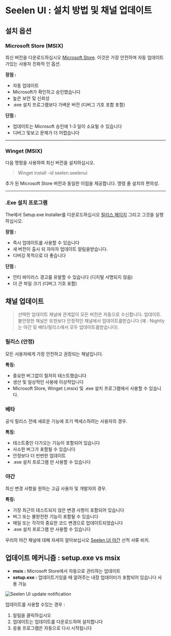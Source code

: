 # Seelen UI : 설치 방법 및 채널 업데이트

## 설치 옵션

### Microsoft Store (MSIX)

최신 버전을 다운로드하십시오 [Microsoft Store](https://www.microsoft.com/store).
이것은 가장 안전하며 자동 업데이트가있는 사용자 친화적 인 옵션.

**장점 :**

- 자동 업데이트
- Microsoft가 확인하고 승인했습니다
- 높은 보안 및 신뢰성
- .exe 설치 프로그램보다 가벼운 버전 (디버그 기호 포함 포함)

**단점 :**

- 업데이트는 Microsoft 승인에 1-3 일이 소요될 수 있습니다
- 디버그 및보고 문제가 더 어렵습니다

---

### Winget (MSIX)

다음 명령을 사용하여 최신 버전을 설치하십시오.

> Winget install -id seelen.seelenui

추가 된 Microsoft Store 버전과 동일한 이점을 제공합니다. 명령 줄 설치의 편의성.

---

### .Exe 설치 프로그램

The에서 Setup.exe Installer를 다운로드하십시오
[릴리스 페이지](https://github.com/eythaann/Seelen-UI/releases) 그리고 그것을
실행하십시오.

**장점 :**

- 즉시 업데이트를 사용할 수 있습니다
- 새 버전이 출시 되 자마자 업데이트 알림을받습니다.
- 디버깅 목적으로 더 좋습니다

**단점 :**

- 안티 바이러스 경고를 유발할 수 있습니다 (디지털 서명되지 않음)
- 더 큰 파일 크기 (디버그 기호 포함)

## 채널 업데이트

> 선택한 업데이트 채널에 관계없이 모든 버전은 자동으로 수신합니다. 업데이트.
> 불안정한 채널은 또한보다 안정적인 채널에서 업데이트를받습니다 (예 : Nightly는
> 야간 및 베타/릴리스에서 모두 업데이트를받습니다).

### 릴리스 (안정)

모든 사용자에게 가장 안전하고 권장되는 채널입니다.

**특징:**

- 중요한 버그없이 철저히 테스트했습니다
- 생산 및 일상적인 사용에 이상적입니다
- Microsoft Store, Winget (.msix) 및 .exe 설치 프로그램에서 사용할 수 있습니다.

### 베타

공식 릴리스 전에 새로운 기능에 조기 액세스하려는 사용자의 경우.

**특징:**

- 테스트중인 다가오는 기능이 포함되어 있습니다
- 사소한 버그가 포함될 수 있습니다
- 안정보다 더 빈번한 업데이트
- .exe 설치 프로그램 만 사용할 수 있습니다

### 야간

최신 변경 사항을 원하는 고급 사용자 및 개발자의 경우.

**특징:**

- 가장 최근의 테스트되지 않은 변경 사항이 포함되어 있습니다
- 버그 또는 불완전한 기능이 포함될 수 있습니다
- 매일 또는 각각의 중요한 코드 변경으로 업데이트되었습니다
- .exe 설치 프로그램 만 사용할 수 있습니다

우리의 야간 채널에 대해 자세히 알아보십시오
[Seelen UI 야간](https://seelen.io/blog/nightly) 선적 서류 비치.

## 업데이트 메커니즘 : setup.exe vs msix

- **msix :** Microsoft Store에서 자동으로 관리하는 업데이트
- **setup.exe :** 업데이트가있을 때 알려주는 내장 업데이터가 포함되어 있습니다
  사용 가능

![Seelen UI update notification](https://github.com/Seelen-Inc/slu-blog/blob/master/blog/seelen-ui-distribution-channels/image.png?raw=true)

업데이트를 사용할 수있는 경우 :

1. 알림을 클릭하십시오
2. 업데이트는 업데이트를 다운로드하여 설치합니다
3. 응용 프로그램은 자동으로 다시 시작됩니다
